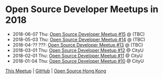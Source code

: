 # Open Source Developer Meetups in 2018

* 2018-06-07 Thu: [Open Source Developer Meetup #15](06) @ (TBC)
* 2018-05-03 Thu: [Open Source Developer Meetup #14](05) @ (TBC)
* 2018-04-?? ???: [Open Source Developer Meetup #13](04) @ (TBC)
* 2018-03-01 Thu: [Open Source Developer Meetup #12](03) @ CityU
* 2018-02-01 Thu: [Open Source Developer Meetup #11](02) @ CityU
* 2018-01-04 Thu: [Open Source Developer Meetup #10](01) @ CityU

[This Meetup](http://devmeetup.opensource.hk) | [GitHub](https://github.com/opensourcehk/devmeetup/blob/master/2018/README.md) | [Open Source Hong Kong](https://opensource.hk)
